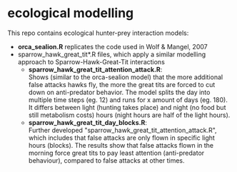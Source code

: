 # ecological modelling

This repo contains ecological hunter-prey interaction models:
* **orca_sealion.R** replicates the code used in Wolf & Mangel, 2007
* sparrow_hawk_great_tit*.R files, which apply a similar modelling approach to Sparrow-Hawk-Great-Tit interactions
  * **sparrow_hawk_great_tit_attention_attack.R**:   
    Shows (similar to the orca-sealion model) that the more additional false attacks hawks fly, the more the great tits are forced to cut down on anti-predator behavior. The model splits the day into multiple time steps (eg. 12) and runs for x amount of days (eg. 180). It differs between light (hunting takes place) and night (no food but still metabolism costs) hours (night hours are half of the light hours).
  * **sparrow_hawk_great_tit_day_blocks.R**:  
    Further developed "sparrow_hawk_great_tit_attention_attack.R", which includes that false attacks are only flown in specific light hours (blocks). The results show that false attacks flown in the morning force great tits to pay least attention (anti-predator behaviour), compared to false attacks at other times.

